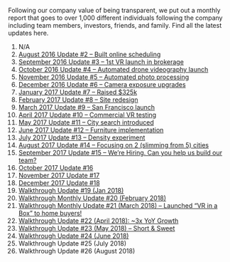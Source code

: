 Following our company value of being transparent, we put out a monthly report that goes to over 1,000 different individuals following the company including team members, investors, friends, and family. Find all the latest updates here.

1. N/A
2. [August 2016 Update #2 – Built online scheduling](http://www.pascalwagner.com/report2august2016/)
3. [September 2016 Update #3 – 1st VR launch in brokerage](http://www.pascalwagner.com/september-2016-update-3-1st-vr-launch-in-brokerage/)
4. [October 2016 Update #4 – Automated drone videography launch](http://www.pascalwagner.com/october-2016-update-4-automated-drone-videography-launch/)
5. [November 2016 Update #5 – Automated photo processing](http://www.pascalwagner.com/report5november2016/)
6. [December 2016 Update #6 – Camera exposure upgrades](http://www.pascalwagner.com/report6december2016/)
7. [January 2017 Update #7 – Raised $325k](http://www.pascalwagner.com/report7january2017/)
8. [February 2017 Update #8 – Site redesign](http://www.pascalwagner.com/report8february2017/)
9. [March 2017 Update #9 – San Francisco launch](http://www.pascalwagner.com/report9march2017/)
10. [April 2017 Update #10 – Commercial VR testing](http://www.pascalwagner.com/report10april2017/)
11. [May 2017 Update #11 – City search introduced](http://www.pascalwagner.com/report11may2017/)
12. [June 2017 Update #12 – Furniture implementation](http://www.pascalwagner.com/report12june2017/)
13. [July 2017 Update #13 – Density experiment](http://www.pascalwagner.com/report13july2017/)
14. [August 2017 Update #14 – Focusing on 2 (slimming from 5) cities](http://www.pascalwagner.com/august-2017-update-14-focusing-on-2-slimming-from-5-cities/)
15. [September 2017 Update #15 – We’re Hiring. Can you help us build our team?](http://www.pascalwagner.com/september-2017-update-15-were-hiring-can-you-help-us-build-our-team/)
16. [October 2017 Update #16](http://www.pascalwagner.com/october-2017-update-16/)
17. [November 2017 Update #17](http://www.pascalwagner.com/november-2017-update-17/)
18. [December 2017 Update #18](http://www.pascalwagner.com/december-2017-update-18/)
19. [Walkthrough Update #19 (Jan 2018)](http://www.pascalwagner.com/walkthrough-update-19-jan-2018/)
20. [Walkthrough Monthly Update #20 (February 2018)](http://www.pascalwagner.com/walkthrough-monthly-update-20-february-2018/)
21. [Walkthrough Monthly Update #21 (March 2018) – Launched “VR in a Box” to home buyers!]( http://www.pascalwagner.com/walkthrough-monthly-update-21-march-2018-launched-vr-in-a-box-to-home-buyers/)
22. [Walkthrough Update #22 (April 2018): ~3x YoY Growth](http://www.pascalwagner.com/walkthrough-update-22-april-2018-3x-yoy-growth/)
23. [Walkthrough Update #23 (May 2018) – Short & Sweet](http://www.pascalwagner.com/walkthrough-update-23-may-2018/)
24. [Walkthrough Update #24 (June 2018)](http://www.pascalwagner.com/walkthrough-update-24-june-2018/)
25. Walkthrough Update #25 (July 2018)
26. Walkthrough Update #26 (August 2018)
